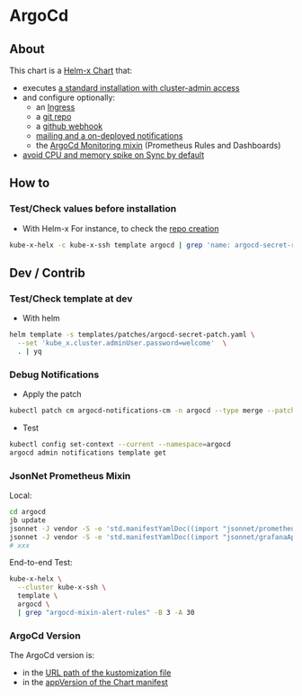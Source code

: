 # ArgoCd


## About
This chart is a [Helm-x Chart](../../../docs/bin/kube-x-helm-x.md) that:
* executes [a standard installation with cluster-admin access](https://argo-cd.readthedocs.io/en/stable/operator-manual/installation/#non-high-availability)
* and configure optionally:
  * an [Ingress](templates/resources/argocd-ingress.yaml)
  * a [git repo](templates/resources/argocd-secret-repo.yaml)
  * a [github webhook](templates/resources/argocd-secret-external.yaml)
  * [mailing and a on-deployed notifications](templates/patches/argocd-notifications-cm.yaml)
  * the [ArgoCd Monitoring mixin](https://monitoring.mixins.dev/argo-cd-2/) (Prometheus Rules and Dashboards)
* [avoid CPU and memory spike on Sync by default](docs/argocd-cpu-memory-spikes.md)


## How to

### Test/Check values before installation

* With Helm-x For instance, to check the [repo creation](templates/resources/argocd-secret-repo.yaml)
```bash
kube-x-helx -c kube-x-ssh template argocd | grep 'name: argocd-secret-repo' -A 2 -B 11
```


## Dev / Contrib


### Test/Check template at dev

* With helm
```bash
helm template -s templates/patches/argocd-secret-patch.yaml \
  --set 'kube_x.cluster.adminUser.password=welcome'  \
  . | yq
```


### Debug Notifications

* Apply the patch
```bash
kubectl patch cm argocd-notifications-cm -n argocd --type merge --patch-file argo/patches/argocd-notifications-config-map-patch.yml
```
* Test
```bash
kubectl config set-context --current --namespace=argocd
argocd admin notifications template get
```

### JsonNet Prometheus Mixin

Local:
```bash
cd argocd
jb update
jsonnet -J vendor -S -e 'std.manifestYamlDoc((import "jsonnet/prometheusRule.jsonnet"))'
jsonnet -J vendor -S -e 'std.manifestYamlDoc((import "jsonnet/grafanaApplicationDashboard.jsonnet"))' --ext-code "values={ kube_x: std.parseYaml(importstr \"../../kube-x/values.yaml\") }"
# xxx
```

End-to-end Test:
```bash
kube-x-helx \
  --cluster kube-x-ssh \
  template \
  argocd \
  | grep "argocd-mixin-alert-rules" -B 3 -A 30
```

### ArgoCd Version

The ArgoCd version is:
* in the [URL path of the kustomization file](kustomization.yml)
* in the [appVersion of the Chart manifest](Chart.yaml)